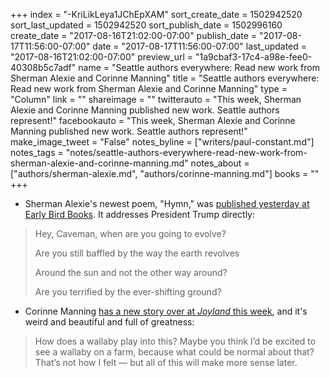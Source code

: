 +++
index = "-KriLikLeya1JChEpXAM"
sort_create_date = 1502942520
sort_last_updated = 1502942520
sort_publish_date = 1502996160
create_date = "2017-08-16T21:02:00-07:00"
publish_date = "2017-08-17T11:56:00-07:00"
date = "2017-08-17T11:56:00-07:00"
last_updated = "2017-08-16T21:02:00-07:00"
preview_url = "1a9cbaf3-17c4-a98e-fee0-40308b5c7adf"
name = "Seattle authors everywhere: Read new work from Sherman Alexie and Corinne Manning"
title = "Seattle authors everywhere: Read new work from Sherman Alexie and Corinne Manning"
type = "Column"
link = ""
shareimage = ""
twitterauto = "This week, Sherman Alexie and Corinne Manning published new work. Seattle authors represent!"
facebookauto = "This week, Sherman Alexie and Corinne Manning published new work. Seattle authors represent!"
make_image_tweet = "False"
notes_byline = ["writers/paul-constant.md"]
notes_tags = "notes/seattle-authors-everywhere-read-new-work-from-sherman-alexie-and-corinne-manning.md"
notes_about = ["authors/sherman-alexie.md", "authors/corinne-manning.md"]
books = ""
+++
* Sherman Alexie's newest poem, "Hymn," was [published yesterday at Early Bird Books](https://earlybirdbooks.com/hymn-a-new-poem-by-sherman-alexie). It addresses President Trump directly:

<blockquote><p>Hey, Caveman, when are you going to evolve?</p>
<p>Are you still baffled by the way the earth revolves</p>

<p>Around the sun and not the other way around?</p>
<p>Are you terrified by the ever-shifting ground?</p></blockquote>

* Corinne Manning [has a new story over at *Joyland* this week](http://www.joylandmagazine.com/regions/pnw/wallaby), and it's weird and beautiful and full of greatness:

<blockquote>How does a wallaby play into this? Maybe you think I’d be excited to see a wallaby on a farm, because what could be normal about that? That’s not how I felt —  but all of this will make more sense later.</blockquote>